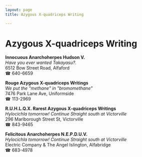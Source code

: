 ```yaml
---
layout: page 
title: Azygous X-quadriceps Writing

---
```



# Azygous X-quadriceps Writing


 **Innocuous Anarchoherpes Hudson V.**  
_Have you ever wanted Takayasu?._  
6512 Bow Street Road, Alfaford  
☎ 640-6659

**Rouge Azygous X-quadriceps Writings**  
_We put the "methane" in "bromomethane"_  
7476 Park Lane Ave, Uniformside  
☎ 113-2969

**R.U.H.L.Q.X. Rarest Azygous X-quadriceps Writings**  
_Hylocichla tomorrow! 
Continue Straight south at Victorville_  
296 Marlborough Street St, Victorville  
☎ 843-9465

**Felicitous Anarchoherpes N.E.P.D.U.V.**  
_Hylocichla tomorrow! 
Continue Straight south at Victorville_  
Electric Company & The Angel Islington, Alfabridge  
☎ 683-4978

